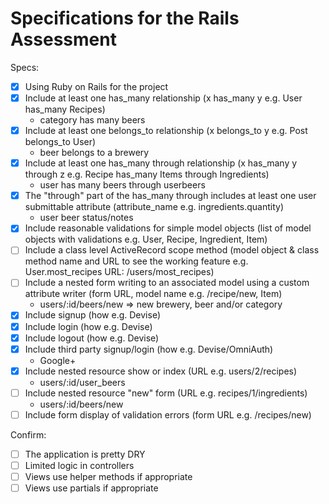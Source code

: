 # Specifications for the Rails Assessment

Specs:
- [x] Using Ruby on Rails for the project
- [x] Include at least one has_many relationship (x has_many y e.g. User has_many Recipes)
  + category has many beers
- [x] Include at least one belongs_to relationship (x belongs_to y e.g. Post belongs_to User)
  + beer belongs to a brewery
- [x] Include at least one has_many through relationship (x has_many y through z e.g. Recipe has_many Items through Ingredients)
  + user has many beers through userbeers
- [x] The "through" part of the has_many through includes at least one user submittable attribute (attribute_name e.g. ingredients.quantity)
  + user beer status/notes
- [x] Include reasonable validations for simple model objects (list of model objects with validations e.g. User, Recipe, Ingredient, Item)
- [ ] Include a class level ActiveRecord scope method (model object & class method name and URL to see the working feature e.g. User.most_recipes URL: /users/most_recipes)
- [ ] Include a nested form writing to an associated model using a custom attribute writer (form URL, model name e.g. /recipe/new, Item)
  + users/:id/beers/new => new brewery, beer and/or category
- [x] Include signup (how e.g. Devise)
- [x] Include login (how e.g. Devise)
- [x] Include logout (how e.g. Devise)
- [x] Include third party signup/login (how e.g. Devise/OmniAuth)
  + Google+
- [x] Include nested resource show or index (URL e.g. users/2/recipes)
  + users/:id/user_beers
- [ ] Include nested resource "new" form (URL e.g. recipes/1/ingredients)
  + users/:id/beers/new
- [ ] Include form display of validation errors (form URL e.g. /recipes/new)

Confirm:
- [ ] The application is pretty DRY
- [ ] Limited logic in controllers
- [ ] Views use helper methods if appropriate
- [ ] Views use partials if appropriate
